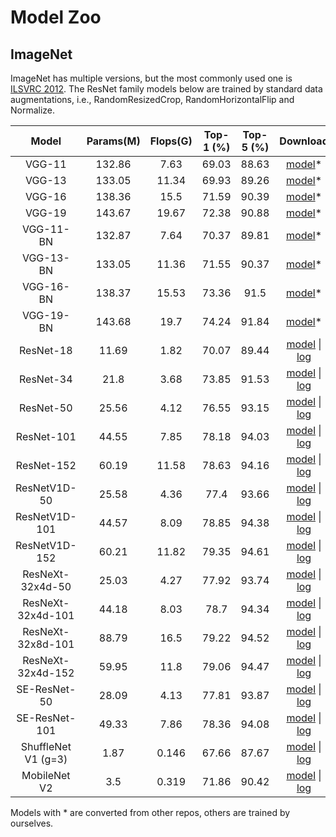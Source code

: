 # Model Zoo

## ImageNet

ImageNet has multiple versions, but the most commonly used one is [ILSVRC 2012](http://www.image-net.org/challenges/LSVRC/2012/).
The ResNet family models below are trained by standard data augmentations, i.e., RandomResizedCrop, RandomHorizontalFlip and Normalize.


|         Model         | Params(M) | Flops(G) | Top-1 (%) | Top-5 (%) | Download |
|:---------------------:|:---------:|:--------:|:---------:|:---------:|:--------:|
| VGG-11 | 132.86 | 7.63 | 69.03 | 88.63 | [model]()* |
| VGG-13 | 133.05 | 11.34 | 69.93 | 89.26 | [model]()*|
| VGG-16 | 138.36 | 15.5 | 71.59 | 90.39 | [model]()*|
| VGG-19 | 143.67 | 19.67 | 72.38 | 90.88 | [model]()*|
| VGG-11-BN | 132.87 | 7.64 | 70.37 | 89.81 | [model]()*|
| VGG-13-BN | 133.05 | 11.36 | 71.55 | 90.37 | [model]()*|
| VGG-16-BN | 138.37 | 15.53 | 73.36 | 91.5 | [model]()*|
| VGG-19-BN | 143.68 | 19.7 | 74.24 | 91.84 | [model]()*|
| ResNet-18             | 11.69     | 1.82     | 70.07 | 89.44 | [model](https://openmmlab.oss-accelerate.aliyuncs.com/mmclassification/v0/imagenet/resnet18_batch256_20200708-34ab8f90.pth) &#124; [log](https://openmmlab.oss-accelerate.aliyuncs.com/mmclassification/v0/imagenet/resnet18_batch256_20200708-34ab8f90.log.json) |
| ResNet-34             | 21.8      | 3.68     | 73.85 | 91.53 | [model](https://openmmlab.oss-accelerate.aliyuncs.com/mmclassification/v0/imagenet/resnet34_batch256_20200708-32ffb4f7.pth) &#124; [log](https://openmmlab.oss-accelerate.aliyuncs.com/mmclassification/v0/imagenet/resnet34_batch256_20200708-32ffb4f7.log.json) |
| ResNet-50             | 25.56     | 4.12     | 76.55 | 93.15 | [model](https://openmmlab.oss-accelerate.aliyuncs.com/mmclassification/v0/imagenet/resnet50_batch256_20200708-cfb998bf.pth) &#124; [log](https://openmmlab.oss-accelerate.aliyuncs.com/mmclassification/v0/imagenet/resnet50_batch256_20200708-cfb998bf.log.json) |
| ResNet-101            | 44.55     | 7.85     | 78.18 | 94.03 | [model](https://openmmlab.oss-accelerate.aliyuncs.com/mmclassification/v0/imagenet/resnet101_batch256_20200708-753f3608.pth) &#124; [log](https://openmmlab.oss-accelerate.aliyuncs.com/mmclassification/v0/imagenet/resnet101_batch256_20200708-753f3608.log.json) |
| ResNet-152            | 60.19     | 11.58    | 78.63 | 94.16 | [model](https://openmmlab.oss-accelerate.aliyuncs.com/mmclassification/v0/imagenet/resnet152_batch256_20200708-ec25b1f9.pth) &#124; [log](https://openmmlab.oss-accelerate.aliyuncs.com/mmclassification/v0/imagenet/resnet152_batch256_20200708-ec25b1f9.log.json) |
| ResNetV1D-50          | 25.58     | 4.36     | 77.4  | 93.66 | [model](https://openmmlab.oss-accelerate.aliyuncs.com/mmclassification/v0/imagenet/resnetv1d50_batch256_20200708-1ad0ce94.pth) &#124; [log](https://openmmlab.oss-accelerate.aliyuncs.com/mmclassification/v0/imagenet/resnetv1d50_batch256_20200708-1ad0ce94.log.json) |
| ResNetV1D-101         | 44.57     | 8.09     | 78.85 | 94.38 | [model](https://openmmlab.oss-accelerate.aliyuncs.com/mmclassification/v0/imagenet/resnetv1d101_batch256_20200708-9cb302ef.pth) &#124; [log](https://openmmlab.oss-accelerate.aliyuncs.com/mmclassification/v0/imagenet/resnetv1d101_batch256_20200708-9cb302ef.log.json) |
| ResNetV1D-152         | 60.21     | 11.82    | 79.35 | 94.61 | [model](https://openmmlab.oss-accelerate.aliyuncs.com/mmclassification/v0/imagenet/resnetv1d152_batch256_20200708-e79cb6a2.pth) &#124; [log](https://openmmlab.oss-accelerate.aliyuncs.com/mmclassification/v0/imagenet/resnetv1d152_batch256_20200708-e79cb6a2.log.json) |
| ResNeXt-32x4d-50      | 25.03     | 4.27     | 77.92 | 93.74 | [model](https://openmmlab.oss-accelerate.aliyuncs.com/mmclassification/v0/imagenet/resnext50_32x4d_batch256_20200708-c07adbb7.pth) &#124; [log](https://openmmlab.oss-accelerate.aliyuncs.com/mmclassification/v0/imagenet/resnext50_32x4d_batch256_20200708-c07adbb7.log.json) |
| ResNeXt-32x4d-101     | 44.18     | 8.03     | 78.7  | 94.34 | [model](https://openmmlab.oss-accelerate.aliyuncs.com/mmclassification/v0/imagenet/resnext101_32x4d_batch256_20200708-87f2d1c9.pth) &#124; [log](https://openmmlab.oss-accelerate.aliyuncs.com/mmclassification/v0/imagenet/resnext101_32x4d_batch256_20200708-87f2d1c9.log.json) |
| ResNeXt-32x8d-101     | 88.79     | 16.5     | 79.22 | 94.52 | [model](https://openmmlab.oss-accelerate.aliyuncs.com/mmclassification/v0/imagenet/resnext101_32x8d_batch256_20200708-1ec34aa7.pth) &#124; [log](https://openmmlab.oss-accelerate.aliyuncs.com/mmclassification/v0/imagenet/resnext101_32x8d_batch256_20200708-1ec34aa7.log.json) |
| ResNeXt-32x4d-152     | 59.95     | 11.8     | 79.06 | 94.47 | [model](https://openmmlab.oss-accelerate.aliyuncs.com/mmclassification/v0/imagenet/resnext152_32x4d_batch256_20200708-aab5034c.pth) &#124; [log](https://openmmlab.oss-accelerate.aliyuncs.com/mmclassification/v0/imagenet/resnext152_32x4d_batch256_20200708-aab5034c.log.json) |
| SE-ResNet-50          | 28.09     | 4.13     | 77.81 | 93.87 | [model](https://openmmlab.oss-accelerate.aliyuncs.com/mmclassification/v0/imagenet/se-resnet50_batch256_20200708-657b3c36.pth) &#124; [log](https://openmmlab.oss-accelerate.aliyuncs.com/mmclassification/v0/imagenet/se-resnet50_batch256_20200708-657b3c36.log.json) |
| SE-ResNet-101         | 49.33     | 7.86     | 78.36 | 94.08 | [model](https://openmmlab.oss-accelerate.aliyuncs.com/mmclassification/v0/imagenet/se-resnet101_batch256_20200708-038a4d04.pth) &#124; [log](https://openmmlab.oss-accelerate.aliyuncs.com/mmclassification/v0/imagenet/se-resnet101_batch256_20200708-038a4d04.log.json) |
| ShuffleNet V1 (g=3)   | 1.87      | 0.146    | 67.66 | 87.67 | [model](https://openmmlab.oss-accelerate.aliyuncs.com/mmclassification/v0/imagenet/shufflenet_v1_batch1024_20200708-7a087432.pth) &#124; [log](https://openmmlab.oss-accelerate.aliyuncs.com/mmclassification/v0/imagenet/shufflenet_v1_batch1024_20200708-7a087432.log.json) |
| MobileNet V2          | 3.5       | 0.319    | 71.86 | 90.42 | [model](https://openmmlab.oss-accelerate.aliyuncs.com/mmclassification/v0/imagenet/mobilenet_v2_batch256_20200708-3b2dc3af.pth) &#124; [log](https://openmmlab.oss-accelerate.aliyuncs.com/mmclassification/v0/imagenet/mobilenet_v2_batch256_20200708-3b2dc3af.log.json) |

Models with * are converted from other repos, others are trained by ourselves.

